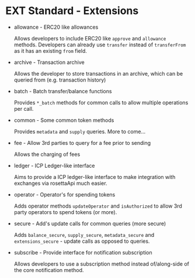 # EXT Standard - Extensions
* allowance - ERC20 like allowances

   Allows developers to include ERC20 like `approve` and `allowance` methods. Developers can already use `transfer` instead of `transferFrom` as it has an existing `from` field.

* archive - Transaction archive

   Allows the developer to store transactions in an archive, which can be queried from (e.g. transaction history)
   
* batch - Batch transfer/balance functions

   Provides `*_batch` methods for common calls to allow multiple operations per call.
   
* common - Some common token methods

   Provides `metadata` and `supply` queries. More to come...
   
* fee - Allow 3rd parties to query for a fee prior to sending

   Allows the charging of fees
   
* ledger - ICP Ledger-like interface

   Aims to provide a ICP ledger-like interface to make integration with exchanges via rosettaApi much easier.
   
* operator - Operator's for spending tokens

   Adds operator methods `updateOperator` and `isAuthorized` to allow 3rd party operators to spend tokens (or more).
   
* secure - Add's update calls for common queries (more secure)

   Adds `balance_secure`, `supply_secure`, `metadata_secure` and `extensions_secure` - update calls as opposed to queries.
   
* subscribe - Provide interface for notification subscription

   Allows developers to use a subscription method instead of/along-side of the core notification method.
